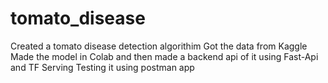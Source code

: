 # tomato_disease
 
Created a tomato disease detection algorithim
Got the data from Kaggle
Made the model in Colab and then
made a backend api of it using Fast-Api and TF Serving
Testing it using postman app
